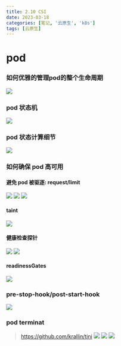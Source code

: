 ```yaml
---
title: 2.10 CSI
date: 2023-03-18
categories: [笔记, '云原生', 'k8s']
tags: [云原生]
---
```


# pod

### 如何优雅的管理pod的整个生命周期
![](/commons/云原生/docker/image/2.10(1).png)

### pod 状态机
![](/commons/云原生/docker/image/2.10(2).png)

### pod 状态计算细节
![](/commons/云原生/docker/image/2.10(3).png)

### 如何确保 pod 高可用
#### 避免 pod 被驱逐: request/limit
![](/commons/云原生/docker/image/2.10(3).png)
![](/commons/云原生/docker/image/2.10(4).png)
![](/commons/云原生/docker/image/2.10(5).png)

#### taint
![](/commons/云原生/docker/image/2.10(6).png)

#### 健康检查探针
![](/commons/云原生/docker/image/2.10(7).png)
![](/commons/云原生/docker/image/2.10(8).png)
#### readinessGates
![](/commons/云原生/docker/image/2.10(9).png)
### pre-stop-hook/post-start-hook
![](/commons/云原生/docker/image/2.10(10).png)

### pod terminat
> https://github.com/krallin/tini
![](/commons/云原生/docker/image/2.10(11).png)
![](/commons/云原生/docker/image/2.10(12).png)
![](/commons/云原生/docker/image/2.10(13).png)
